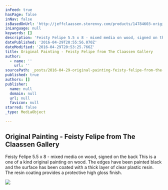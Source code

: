 ```yaml
---
inFeed: true
hasPage: false
inNav: false
isBasedOnUrl: 'http://jeffclaassen.storenvy.com/products/14784603-original-painting-feisty-felipe'
inLanguage: null
keywords: []
description: 'Feisty Felipe 5.5 x 8 - mixed media on wood, signed on the back This is a one of a kind original painting on wood. The edges have been painted black and the surface has been coated with a thick layer of clear plastic resin. The resin coating provides a protective high gloss finish.'
datePublished: '2016-04-29T20:55:56.070Z'
dateModified: '2016-04-29T20:53:25.766Z'
title: Original Painting - Feisty Felipe from The Claassen Gallery
author:
  - name: ''
    url: ''
sourcePath: _posts/2016-04-29-original-painting-feisty-felipe-from-the-claassen-gallery.md
published: true
authors: []
publisher:
  name: null
  domain: null
  url: null
  favicon: null
starred: false
_type: MediaObject

---
```

<article style=""><h1>Original Painting - Feisty Felipe from The Claassen Gallery</h1><p>Feisty Felipe 5.5 x 8 - mixed media on wood, signed on the back This is a one of a kind original painting on wood. The edges have been painted black and the surface has been coated with a thick layer of clear plastic resin. The resin coating provides a protective high gloss finish.</p><img src="https://s3-us-west-2.amazonaws.com/the-grid-img/p/52e3eebb30224447b90ab6bc5cf1ce342e6b2f7e.jpg" /></article>
